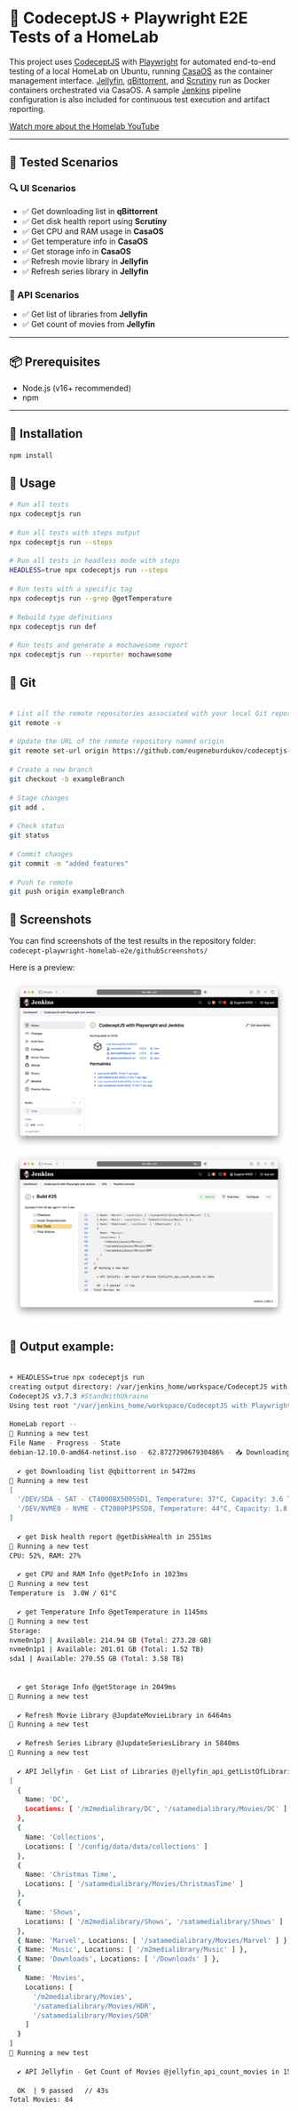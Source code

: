 # 🤖 CodeceptJS + Playwright E2E Tests of a HomeLab

This project uses [CodeceptJS](https://codecept.io/) with [Playwright](https://playwright.dev/) for automated end-to-end testing of a local HomeLab on Ubuntu, running [CasaOS](https://www.casaos.io/) as the container management interface. [Jellyfin](https://jellyfin.org/), [qBittorrent](https://www.qbittorrent.org/), and [Scrutiny](https://github.com/AnalogJ/scrutiny) run as Docker containers orchestrated via CasaOS. A sample [Jenkins](https://www.jenkins.io/) pipeline configuration is also included for continuous test execution and artifact reporting.

[Watch more about the Homelab YouTube](https://youtu.be/M56FPEAKSi0)

---

## 🧪 Tested Scenarios

### 🔍 UI Scenarios

- ✅ Get downloading list in **qBittorrent**
- ✅ Get disk health report using **Scrutiny**
- ✅ Get CPU and RAM usage in **CasaOS**
- ✅ Get temperature info in **CasaOS**
- ✅ Get storage info in **CasaOS**
- ✅ Refresh movie library in **Jellyfin**
- ✅ Refresh series library in **Jellyfin**

### 🔌 API Scenarios

- ✅ Get list of libraries from **Jellyfin**
- ✅ Get count of movies from **Jellyfin**

---

## 📦 Prerequisites

- Node.js (v16+ recommended)
- npm

---

## 🚀 Installation

```bash
npm install
```

## 🚀 Usage
```bash
# Run all tests
npx codeceptjs run

# Run all tests with steps output
npx codeceptjs run --steps

# Run all tests in headless mode with steps
HEADLESS=true npx codeceptjs run --steps

# Run tests with a specific tag
npx codeceptjs run --grep @getTemperature

# Rebuild type definitions
npx codeceptjs run def

# Run tests and generate a mochawesome report
npx codeceptjs run --reporter mochawesome
```

## 🚀 Git
```bash

# List all the remote repositories associated with your local Git repository
git remote -v

# Update the URL of the remote repository named origin
git remote set-url origin https://github.com/eugeneburdukov/codeceptjs-playwright-homelab.git

# Create a new branch
git checkout -b exampleBranch      

# Stage changes
git add .   

# Check status
git status        

# Commit changes
git commit -m "added features"

# Push to remote
git push origin exampleBranch    
```

## 📸 Screenshots

You can find screenshots of the test results in the repository folder:  
`codecept-playwright-homelab-e2e/githubScreenshots/`

Here is a preview:

![Test Screenshot](githubScreenshots/jenkinsbuild1.png)
![Test Screenshot](githubScreenshots/jenkinsbuild2.png)

## 🚀 Output example:
```bash

+ HEADLESS=true npx codeceptjs run
creating output directory: /var/jenkins_home/workspace/CodeceptJS with Playwright and Jenkins/output
CodeceptJS v3.7.3 #StandWithUkraine
Using test root "/var/jenkins_home/workspace/CodeceptJS with Playwright and Jenkins"

HomeLab report --
🚀 Running a new test
File Name - Progress - State
debian-12.10.0-amd64-netinst.iso - 62.872729067930486% - 📥 Downloading

  ✔ get Downloading list @qbittorrent in 5472ms
🚀 Running a new test
[
  '/DEV/SDA - SAT - CT4000BX500SSD1, Temperature: 37°C, Capacity: 3.6 TiB, Powered on: 32 days, Status: Passed',
  '/DEV/NVME0 - NVME - CT2000P3PSSD8, Temperature: 44°C, Capacity: 1.8 TiB, Powered on: 71 days, Status: Passed'
]

  ✔ get Disk health report @getDiskHealth in 2551ms
🚀 Running a new test
CPU: 52%, RAM: 27%

  ✔ get CPU and RAM Info @getPcInfo in 1023ms
🚀 Running a new test
Temperature is  3.0W / 61°C 

  ✔ get Temperature Info @getTemperature in 1145ms
🚀 Running a new test
Storage:
nvme0n1p3 | Available: 214.94 GB (Total: 273.28 GB)
nvme0n1p1 | Available: 201.01 GB (Total: 1.52 TB)
sda1 | Available: 270.55 GB (Total: 3.58 TB)


  ✔ get Storage Info @getStorage in 2049ms
🚀 Running a new test

  ✔ Refresh Movie Library @JupdateMovieLibrary in 6464ms
🚀 Running a new test

  ✔ Refresh Series Library @JupdateSeriesLibrary in 5840ms
🚀 Running a new test

  ✔ API Jellyfin - Get List of Libraries @jellyfin_api_getListOfLibraries in 12ms
[
  {
    Name: 'DC',
    Locations: [ '/m2medialibrary/DC', '/satamedialibrary/Movies/DC' ]
  },
  {
    Name: 'Collections',
    Locations: [ '/config/data/data/collections' ]
  },
  {
    Name: 'Christmas Time',
    Locations: [ '/satamedialibrary/Movies/ChristmasTime' ]
  },
  {
    Name: 'Shows',
    Locations: [ '/m2medialibrary/Shows', '/satamedialibrary/Shows' ]
  },
  { Name: 'Marvel', Locations: [ '/satamedialibrary/Movies/Marvel' ] },
  { Name: 'Music', Locations: [ '/m2medialibrary/Music' ] },
  { Name: 'Downloads', Locations: [ '/Downloads' ] },
  {
    Name: 'Movies',
    Locations: [
      '/m2medialibrary/Movies',
      '/satamedialibrary/Movies/HDR',
      '/satamedialibrary/Movies/SDR'
    ]
  }
]
🚀 Running a new test

  ✔ API Jellyfin - Get Count of Movies @jellyfin_api_count_movies in 15ms

  OK  | 9 passed   // 43s
Total Movies: 84 
```
